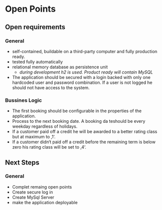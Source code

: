 # Open Points
## Open requirements
### General 
* self-contained, buildable on a third-party computer and fully production ready.
* tested fully automatically 
* relational memory database as persistence unit 
  * *during development h2 is used. Product ready will contain MySQL*
* The application should be secured with a login backed with only one hardcoded user and password combination. If a user is not logged he should not have access to the system.

### Bussines Logic
* The first booking should be configurable in the properties of the application.
* Process to the next booking date. A booking da teshould be every weekday regardless of holidays.
* If a customer paid off a credit he will be awarded to a better rating class but at maximum to ‚1‘.
* If a customer didn‘t paid off a credit before the remaining term is below zero his rating class will be set to ‚4‘.

## Next Steps
### General
* Complet remaing open points
* Create secure log in
* Create MySql Server
* make the application deployable